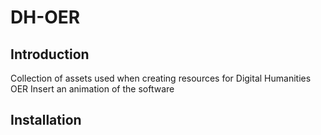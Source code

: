 # DH-OER
## Introduction 
Collection of assets used when creating resources for Digital Humanities OER 
Insert an animation of the software
## Installation




